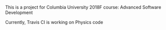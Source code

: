This is a project for Columbia University 2018F course: Advanced Software Development

Currently, Travis CI is working on Physics code
